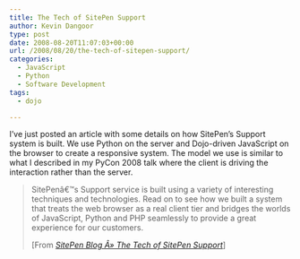 ```yaml
---
title: The Tech of SitePen Support
author: Kevin Dangoor
type: post
date: 2008-08-20T11:07:03+00:00
url: /2008/08/20/the-tech-of-sitepen-support/
categories:
  - JavaScript
  - Python
  - Software Development
tags:
  - dojo

---
```

I&#8217;ve just posted an article with some details on how SitePen&#8217;s Support system is built. We use Python on the server and Dojo-driven JavaScript on the browser to create a responsive system. The model we use is similar to what I described in my PyCon 2008 talk where the client is driving the interaction rather than the server.

<blockquote cite="http://www.sitepen.com/blog/2008/08/19/the-tech-of-sitepen-support/#comment-87696">
  <p>
    SitePenâ€™s Support service is built using a variety of interesting techniques and technologies. Read on to see how we built a system that treats the web browser as a real client tier and bridges the worlds of JavaScript, Python and PHP seamlessly to provide a great experience for our customers.
  </p>
  
  <p>
    [From <a href="http://www.sitepen.com/blog/2008/08/19/the-tech-of-sitepen-support/#comment-87696"><cite>SitePen Blog Â» The Tech of SitePen Support</cite></a>]
  </p>
</blockquote>